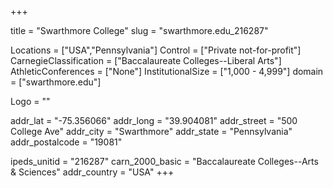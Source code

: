 
+++

title = "Swarthmore College"
slug = "swarthmore.edu_216287"

Locations = ["USA","Pennsylvania"]
Control = ["Private not-for-profit"]
CarnegieClassification = ["Baccalaureate Colleges--Liberal Arts"]
AthleticConferences = ["None"]
InstitutionalSize = ["1,000 - 4,999"]
domain = ["swarthmore.edu"]

Logo = ""

addr_lat = "-75.356066"
addr_long = "39.904081"
addr_street = "500 College Ave"
addr_city = "Swarthmore"
addr_state = "Pennsylvania"
addr_postalcode = "19081"

ipeds_unitid = "216287"
carn_2000_basic = "Baccalaureate Colleges--Arts & Sciences"
addr_country = "USA"
+++
    
